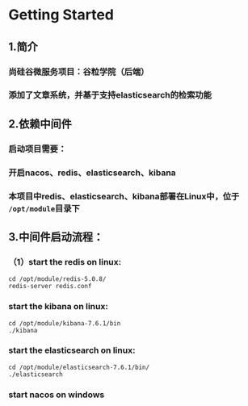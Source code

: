 # Getting Started
## 1.简介
### 尚硅谷微服务项目：谷粒学院（后端）
### 添加了文章系统，并基于支持elasticsearch的检索功能

## 2.依赖中间件
### 启动项目需要：
### 开启nacos、redis、elasticsearch、kibana
### 本项目中redis、elasticsearch、kibana部署在Linux中，位于 `/opt/module`目录下

## 3.中间件启动流程：
### （1）start the redis on linux:
```shell
cd /opt/module/redis-5.0.8/
redis-server redis.conf
```


### start the kibana on linux:
```shell
cd /opt/module/kibana-7.6.1/bin
./kibana
```

### start the elasticsearch on linux:
```shell
cd /opt/module/elasticsearch-7.6.1/bin/
./elasticsearch
```

### start nacos on windows
